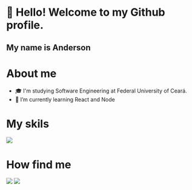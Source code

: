 # 👋 Hello! Welcome to my Github profile.
## My name is Anderson

# About me
- 🎓 I'm studying Software Engineering at Federal University of Ceará.
- 🌱 I’m currently learning React and Node

# My skils
<img src="https://img.shields.io/badge/-ReactJs-61DAFB?logo=react&logoColor=white&style=for-the-badge">

# How find me
<div>
  <a href="https://www.linkedin.com/in/anderson-lima-100860256" target="_blank"><img src="https://img.shields.io/badge/-LinkedIn-%230077B5?style=for-the-badge&logo=linkedin&logoColor=white" target="_blank"></a>
  <a href = "mailto:andersonlimaf566@gmail.com"><img src="https://img.shields.io/badge/Gmail-D14836?style=for-the-badge&logo=gmail&logoColor=white" target="_blank"></a>

</div>

